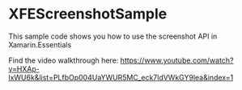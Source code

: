 # XFEScreenshotSample
This sample code shows you how to use the screenshot API in Xamarin.Essentials

Find the video walkthrough here: https://www.youtube.com/watch?v=HXAp-lxWU6k&list=PLfbOp004UaYWUR5MC_eck7ldVWkGY9lea&index=1

